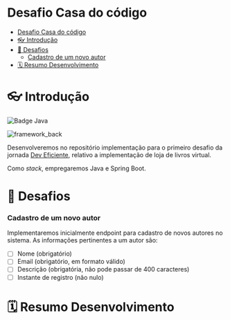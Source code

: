 Desafio Casa do código
======================

<!-- TOC -->
* [Desafio Casa do código](#desafio-casa-do-código)
* [👓 Introdução](#-introdução)
* [🚀 Desafios](#-desafios)
    * [Cadastro de um novo autor](#cadastro-de-um-novo-autor)
* [🗓️ Resumo Desenvolvimento](#-resumo-desenvolvimento)
<!-- TOC -->

# 👓 Introdução

![Badge Java](https://img.shields.io/static/v1?label=Java&message=17&color=orange&style=for-the-badge&logo=java)

![framework_back](https://img.shields.io/badge/Spring_Boot-F2F4F9?style=for-the-badge&logo=spring-boot)


Desenvolveremos no repositório implementação para o primeiro desafio da jornada [Dev Eficiente](https://deveficiente.com/), relativo a implementação de loja de livros virtual.

Como *stack*, empregaremos Java e Spring Boot.

# 🚀 Desafios

### Cadastro de um novo autor

Implementaremos inicialmente endpoint para cadastro de novos autores no sistema. As informações pertinentes a um autor são: 
* [ ] Nome (obrigatório)
* [ ] Email (obrigatório, em formato válido)
* [ ] Descrição (obrigatória, não pode passar de 400 caracteres)
* [ ] Instante de registro (não nulo)

# 🗓️ Resumo Desenvolvimento